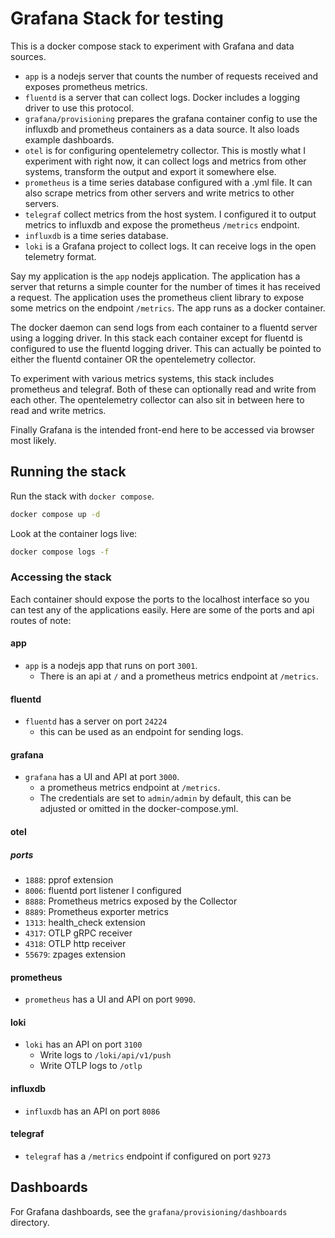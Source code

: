 # Grafana Stack for testing

This is a docker compose stack to experiment with Grafana and data sources.

- `app` is a nodejs server that counts the number of requests received and exposes prometheus metrics.
- `fluentd` is a server that can collect logs. Docker includes a logging driver to use this protocol.
- `grafana/provisioning` prepares the grafana container config to use the influxdb and prometheus containers as a data source. It also loads example dashboards.
- `otel` is for configuring opentelemetry collector. This is mostly what I experiment with right now, it can collect logs and metrics from other systems, transform the output and export it somewhere else.
- `prometheus` is a time series database configured with a .yml file. It can also scrape metrics from other servers and write metrics to other servers.
- `telegraf` collect metrics from the host system. I configured it to output metrics to influxdb and expose the prometheus `/metrics` endpoint.
- `influxdb` is a time series database.
- `loki` is a Grafana project to collect logs. It can receive logs in the open telemetry format.

Say my application is the `app` nodejs application. The application has a server that returns a simple counter for the number of times it has received a request. The application uses the prometheus client library to expose some metrics on the endpoint `/metrics`. The app runs as a docker container.

The docker daemon can send logs from each container to a fluentd server using a logging driver. In this stack each container except for fluentd is configured to use the fluentd logging driver. This can actually be pointed to either the fluentd container OR the opentelemetry collector.

To experiment with various metrics systems, this stack includes prometheus and telegraf. Both of these can optionally read and write from each other. The opentelemetry collector can also sit in between here to read and write metrics.

Finally Grafana is the intended front-end here to be accessed via browser most likely.

## Running the stack

Run the stack with `docker compose`.

```bash
docker compose up -d
```

Look at the container logs live:

```bash
docker compose logs -f
```

### Accessing the stack

Each container should expose the ports to the localhost interface so you can test any of the applications easily. Here are some of the ports and api routes of note:

#### app

- `app` is a nodejs app that runs on port `3001`.
  - There is an api at `/` and a prometheus metrics endpoint at `/metrics`.

#### fluentd

- `fluentd` has a server on port `24224`
  - this can be used as an endpoint for sending logs.

#### grafana

- `grafana` has a UI and API at port `3000`.
  - a prometheus metrics endpoint at `/metrics`.
  - The credentials are set to `admin/admin` by default, this can be adjusted or omitted in the docker-compose.yml.

#### otel

##### ports

- `1888`: pprof extension
- `8006`: fluentd port listener I configured
- `8888`: Prometheus metrics exposed by the Collector
- `8889`: Prometheus exporter metrics
- `1313`: health_check extension
- `4317`: OTLP gRPC receiver
- `4318`: OTLP http receiver
- `55679`: zpages extension

#### prometheus

- `prometheus` has a UI and API on port `9090`.

#### loki

- `loki` has an API on port `3100`
  - Write logs to `/loki/api/v1/push`
  - Write OTLP logs to `/otlp`

#### influxdb

- `influxdb` has an API on port `8086`

#### telegraf

- `telegraf` has a `/metrics` endpoint if configured on port `9273`

## Dashboards

For Grafana dashboards, see the `grafana/provisioning/dashboards` directory.
